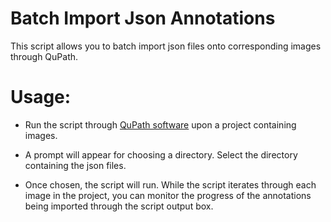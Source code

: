 Batch Import Json Annotations
=============================
This script allows you to batch import json files onto corresponding images through QuPath.

Usage:
======

* Run the script through [QuPath software](https://qupath.github.io/) upon a project containing images.

* A prompt will appear for choosing a directory. Select the directory containing the json files.

* Once chosen, the script will run. 
While the script iterates through each image in the project, you can monitor the progress of the annotations being imported through the script output box.
